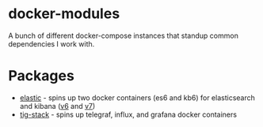 # docker-modules

A bunch of different docker-compose instances that standup common dependencies I work with.

# Packages

- [elastic](https://github.com/grindlemire/common-docker/blob/master/elasticsearch) - spins up two docker containers (es6 and kb6) for elasticsearch and kibana ([v6](./elastic/v6) and [v7](./elastic/v7))
- [tig-stack](https://github.com/grindlemire/common-docker/blob/master/tig-stack) - spins up telegraf, influx, and grafana docker containers
